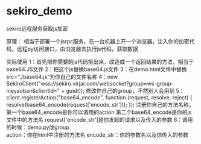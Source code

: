 # sekiro_demo
sekiro远程服务获取js加密


原理：
	相当于部署一个jsrpc服务，在一台机器上开一个浏览器，注入你的加密代码，远程py访问接口，由浏览器去执行js代码，获取数据

实际使用
	1：首先把你需要的js代码抠出来，改造成一个返回结果的方法，相当于base64.JS文件
	2：把这个js替换base64.js文件
	3：在demo.html文件中替换src="./base64.js"为你自己的文件名称
	4：new SekiroClient("wss://sekiro.virjar.com/websocket?group=ws-group-nieyaoban&clientId=" + guid());
	修改你自己的group，不然别人会用到
	5： client.registerAction("base64_encode", function (request, resolve, reject) {
            resolve(base64_encode(request['encode_str']));
        });
	注册你自己的方法名称，第一个base64_encode是你可以调用的action
	第二个base64_encode是你的js文件中的方法名
	request['encode_str']是你发起的请求以及传入的参数
	6：调用的时候：demo.py改group	
	action：你在html中注册的方法名
	encode_str：你的参数名以及你传入的参数